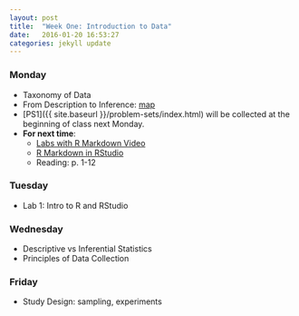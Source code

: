 ```yaml
---
layout: post
title:  "Week One: Introduction to Data"
date:   2016-01-20 16:53:27
categories: jekyll update
---
```


### Monday
- Taxonomy of Data
- From Description to Inference: [map](http://andrewpbray.github.io/math-141/assets/week-01/kidney_slides.pdf)
- [PS1]({{ site.baseurl }}/problem-sets/index.html) will be collected at the beginning of class next Monday.
- **For next time**:
    - [Labs with R Markdown Video](https://www.youtube.com/watch?v=o8JKVadwAO0)
    - [R Markdown in RStudio](https://www.youtube.com/watch?v=DNS7i2m4sB0)
    - Reading: p. 1-12
    
### Tuesday
- Lab 1: Intro to R and RStudio

### Wednesday
- Descriptive vs Inferential Statistics
- Principles of Data Collection

### Friday
- Study Design: sampling, experiments